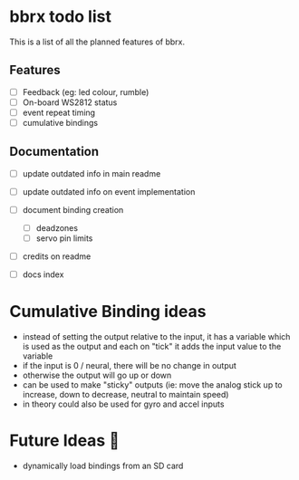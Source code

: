 # bbrx todo list
This is a list of all the planned features of bbrx.

## Features
- [ ] Feedback (eg: led colour, rumble)
- [ ] On-board WS2812 status
- [ ] event repeat timing
- [ ] cumulative bindings

## Documentation
- [ ] update outdated info in main readme
- [ ] update outdated info on event implementation
- [ ] document binding creation
  - [ ] deadzones
  - [ ] servo pin limits
- [ ] credits on readme
- [ ] docs index


# Cumulative Binding ideas
- instead of setting the output relative to the input, it has a variable which is used as the output and each on "tick" it adds the input value to the variable
- if the input is 0 / neural, there will be no change in output
- otherwise the output will go up or down
- can be used to make "sticky" outputs (ie: move the analog stick up to increase, down to decrease, neutral to maintain speed)
- in theory could also be used for gyro and accel inputs

# Future Ideas :thinking:
- dynamically load bindings from an SD card